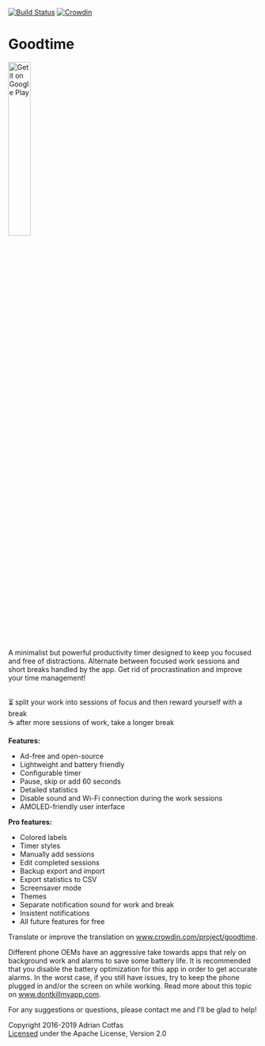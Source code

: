 [![Build Status](https://travis-ci.org/goodtime-productivity/Goodtime.svg?branch=master)](https://travis-ci.org/goodtime-productivity/Goodtime) [![Crowdin](https://d322cqt584bo4o.cloudfront.net/goodtime/localized.svg)](https://crowdin.com/project/goodtime)



# Goodtime

<a href='https://play.google.com/store/apps/details?id=com.apps.adrcotfas.goodtime&utm_source=global_co&utm_medium=prtnr&utm_content=Mar2515&utm_campaign=PartBadge&pcampaignid=MKT-Other-global-all-co-prtnr-py-PartBadge-Mar2515-1'><img alt='Get it on Google Play' src='https://play.google.com/intl/en_us/badges/images/generic/en_badge_web_generic.png' width="30%" height="30%" /></a>

A minimalist but powerful productivity timer designed to keep you focused and free of distractions.
Alternate between focused work sessions and short breaks handled by the app.
Get rid of procrastination and improve your time management!

<br>⏳ split your work into sessions of focus and then reward yourself with a break
<br>☕ after more sessions of work, take a longer break

**Features:**
- Ad-free and open-source
- Lightweight and battery friendly
- Configurable timer
- Pause, skip or add 60 seconds
- Detailed statistics
- Disable sound and Wi-Fi connection during the work sessions
- AMOLED-friendly user interface

**Pro features:**
- Colored labels
- Timer styles
- Manually add sessions
- Edit completed sessions
- Backup export and import
- Export statistics to CSV
- Screensaver mode
- Themes
- Separate notification sound for work and break
- Insistent notifications
- All future features for free

Translate or improve the translation on <a href="https://crowdin.com/project/goodtime/" target="_blank">www.crowdin.com/project/goodtime</a>.

Different phone OEMs have an aggressive take towards apps that rely on background work and alarms to save some battery life.
It is recommended that you disable the battery optimization for this app in order to get accurate alarms.
In the worst case, if you still have issues, try to keep the phone plugged in and/or the screen on while working.
Read more about this topic on <a href="https://dontkillmyapp.com/" target="_blank">www.dontkillmyapp.com</a>.

For any suggestions or questions, please contact me and I'll be glad to help!

Copyright 2016-2019 Adrian Cotfas  
[Licensed](https://github.com/adrcotfas/Goodtime/blob/master/LICENCE.md) under the Apache License, Version 2.0
